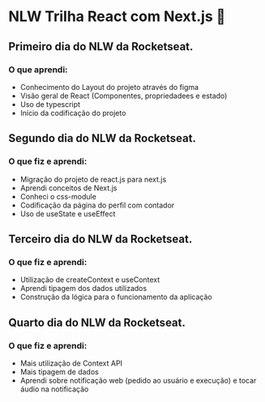 # NLW Trilha React com Next.js :rocket:

<h2>Primeiro dia  do NLW da Rocketseat. </h2>

<h3>O que aprendi:</h3>

- Conhecimento do Layout do projeto através do figma 
- Visão geral de React (Componentes, propriedadees e estado)
- Uso de typescript
- Início da codificação do projeto

<h2>Segundo dia  do NLW da Rocketseat. </h2>

<h3>O que fiz e  aprendi:</h3>

- Migração do projeto de react.js para next.js
- Aprendi conceitos de Next.js
- Conheci o css-module
- Codificação da página do perfil com contador
- Uso de useState e useEffect 

<h2>Terceiro dia  do NLW da Rocketseat. </h2>

<h3>O que fiz e  aprendi:</h3>

- Utilização de createContext e useContext
- Aprendi tipagem dos dados utilizados 
- Construção da lógica para o funcionamento da aplicação 


<h2>Quarto dia  do NLW da Rocketseat. </h2>

<h3>O que fiz e  aprendi:</h3>

- Mais utilização de Context API
- Mais tipagem de dados
- Aprendi sobre notificação web (pedido ao usuário e execução) e tocar áudio na notificação
